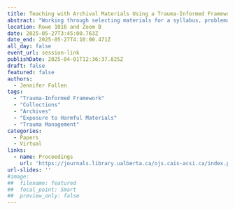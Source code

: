 ```yaml
---
title: Teaching with Archival Materials Using a Trauma-Informed Framework
abstract: "Working through selecting materials for a syllabus, problematic issues arise in both processed and unprocessed materials. There’s a professional urgency in including a trauma-informed framework in instruction and ensuring that people working and viewing collections have the necessary context, preparation, and tools to interpret archival material and manage traumatic responses. Teaching with primary sources requires a knowledge of educational and archival pedagogy. The following paper is a self-reflective exploration into previous work setting a foundation for the models and frameworks still vital in my current role."
location: Rowe 1016 and Zoom B
date: 2025-05-27T3:45:00.763Z
date_end: 2025-05-27T4:10:00.471Z
all_day: false
event_url: session-link
publishDate: 2025-04-01T12:36:37.825Z
draft: false
featured: false
authors:
  - Jennifer Follen
tags:
  - "Trauma-Informed Framework"
  - "Collections"
  - "Archives"
  - "Exposure to Harmful Materials"
  - "Trauma Management"
categories:
  - Papers
  - Virtual
links:
  - name: Proceedings
    url: 'https://journals.library.ualberta.ca/ojs.cais-acsi.ca/index.php/cais-asci/article/view/1924'
url-slides: ''
#image:
##  filename: featured
##  focal_point: Smart
##  preview_only: false
---
```

